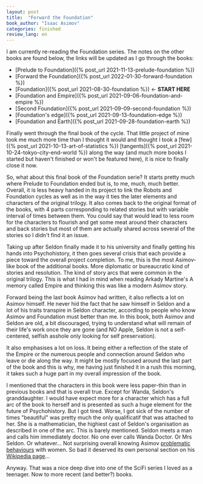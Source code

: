 ```yaml
---
layout: post
title:  "Forward the Foundation"
book_author: "Isaac Asimov"
categories: finished
review_lang: en
---
```


I am currently re-reading the Foundation series. The notes on the other books are found below, the links will be updated as I go through the books:

- [Prelude to Foundation]({% post_url 2021-11-13-prelude-foundation %})
- [Forward the Foundation]({% post_url 2022-01-30-forward-foundation %})
- [Foundation]({% post_url 2021-08-30-foundation %}) ← **START HERE**
- [Foundation and Empire]({% post_url 2021-09-06-foundation-and-empire %})
- [Second Foundation]({% post_url 2021-09-09-second-foundation %})
- [Foundation's edge]({% post_url 2021-09-13-foundation-edge %})
- [Foundation and Earth]({% post_url 2021-09-28-foundation-earth %})

Finally went through the final book of the cycle. That little project of mine took me much more time than I thought it would and thought I took a [few]({% post_url 2021-10-13-art-of-statistics %}) [tangents]({% post_url 2021-10-24-tokyo-city-end-world %}) along the way (and much more books I started but haven't finished or won't be featured here), it is nice to finally close it now.

So, what about this final book of the Foundation serie? It starts pretty much where Prelude to Foundation ended but is, to me, much, much better. Overall, it is less heavy handed in its project to link the Robots and Foundation cycles as well as in the way it ties the later elements and characters of the original trilogy. It also comes back to the original format of the books, with 4 parts corresponding to related stories but with variable interval of times between them. You could say that would lead to less room for the characters to flourish and get some meat around their characters and back stories but most of them are actually shared across several of the stories so I didn't find it an issue.

Taking up after Seldon finally made it to his university and finally getting his hands into Psychohistory, it then goes several crisis that each provide a piece toward the overall project completion. To me, this is the most Asimov-like book of the additional books. More diplomatic or bureaucratic kind of stories and resolution. The kind of story arcs that were common in the original trilogy. This is what I had in mind when reading Arkady Martine's A memory called Empire and thinking this was like a modern Asimov story.

Forward being the last book Asimov had written, it also reflects a lot on Asimov himself. He never hid the fact that he saw himself in Seldon and a lot of his traits transpire in Seldon character, according to people who know Asimov and Foundation must better than me. In this book, both Asimov and Seldon are old, a bit discouraged, trying to understand what will remain of their life's work once they are gone (and NO Apple, Seldon is not a self-centered, selfish asshole only looking for self preservation).

It also emphasises a lot on loss. It being either a reflection of the state of the Empire or the numerous people and connection around Seldon who leave or die along the way. It might be mostly focused around the last part of the book and this is why, me having just finished it in a rush this morning, it takes such a huge part in my overall impression of the book.

I mentioned that the characters in this book were less paper-thin than in previous books and that is overall true. Except for Wanda, Seldon's granddaughter. I would have expect more for a character which has a full arc of the book to herself and is presented as such a huge element for the future of Psychohistory. But I got tired. Worse, I got sick of the number of times "beautiful" was pretty much the only qualificatif that was attached to her. She is a mathematician, the highiest cast of Seldon's organisation as described in one of the arc. This is barely mentioned. Seldon meets a man and calls him immediately doctor. No one ever calls Wanda Doctor. Or Mrs Seldon. Or whatever... Not surprising overall knowing Asimov [problematic behaviours](http://www.factfiend.com/isaac-asimov-kind-douchebag/) with women. So bad it deserved its own personal section on his [Wikipedia page](https://en.wikipedia.org/wiki/Isaac_Asimov#Romance_and_women)...

Anyway. That was a nice deep dive into one of the SciFi series I loved as a teenager. Now to more recent (and better?) books.